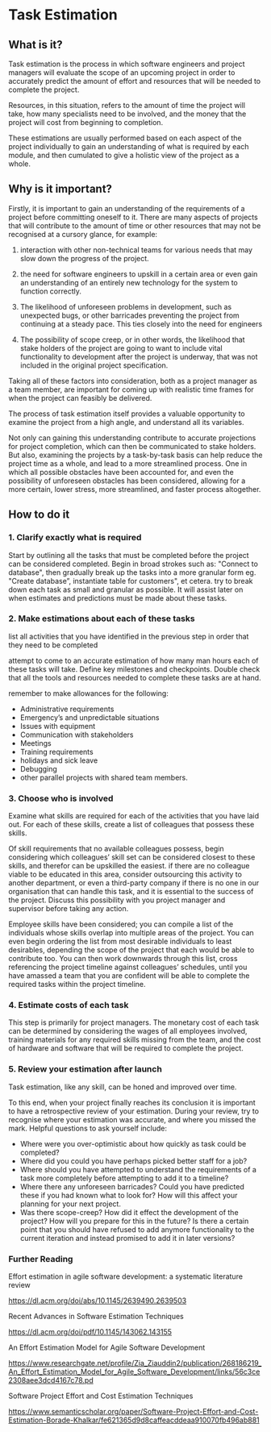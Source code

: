 # Task Estimation

## What is it?
Task estimation is the process in which software engineers and project managers will evaluate the scope of an upcoming project in order to accurately predict the amount of effort and resources that will be needed to complete the project.

Resources, in this situation, refers to the amount of time the project will take, how many specialists need to be involved, and the money that the project will cost from beginning to completion.

These estimations are usually performed based on each aspect of the project individually to gain an understanding of what is required by each module, and then cumulated to give a holistic view of the project as a whole.

## Why is it important?
Firstly, it is important to gain an understanding of the requirements of a project before committing oneself to it. There are many aspects of projects that will contribute to the amount of time or other resources that may not be recognised at a cursory glance, for example:

1. interaction with other non-technical teams for various needs that may slow down the progress of the project.

2. the need for software engineers to upskill in a certain area or even gain an understanding of an entirely new technology for the system to function correctly.

3. The likelihood of unforeseen problems in development, such as unexpected bugs, or other barricades preventing the project from continuing at a steady pace. This ties closely into the need for engineers

4. The possibility of scope creep, or in other words, the likelihood that stake holders of the project are going to want to include vital functionality to development after the project is underway, that was not included in the original project specification.

Taking all of these factors into consideration, both as a project manager as a team member, are important for coming up with realistic time frames for when the project can feasibly be delivered.

The process of task estimation itself provides a valuable opportunity to examine the project from a high angle, and understand all its variables.

Not only can gaining this understanding contribute to accurate projections for project completion, which can then be communicated to stake holders. But also, examining the projects by a task-by-task basis can help reduce the project time as a whole, and lead to a more streamlined process. One in which all possible obstacles have been accounted for, and even the possibility of unforeseen obstacles has been considered, allowing for a more certain, lower stress, more streamlined, and faster process altogether.

## How to do it

### 1. Clarify exactly what is required

Start by outlining all the tasks that must be completed before the project can be considered completed. Begin in broad strokes such as: "Connect to database", then gradually break up the tasks into a more granular form eg. "Create database”, instantiate table for customers", et cetera. try to break down each task as small and granular as possible. It will assist later on when estimates and predictions must be made about these tasks.

### 2. Make estimations about each of these tasks

list all activities that you have identified in the previous step in order that they need to be completed

attempt to come to an accurate estimation of how many man hours each of these tasks will take. Define key milestones and checkpoints. Double check that all the tools and resources needed to complete these tasks are at hand.

remember to make allowances for the following:

* Administrative requirements
* Emergency’s and unpredictable situations
* Issues with equipment
* Communication with stakeholders
* Meetings
* Training requirements
* holidays and sick leave
* Debugging
* other parallel projects with shared team members.

### 3. Choose who is involved

Examine what skills are required for each of the activities that you have laid out. For each of these skills, create a list of colleagues that possess these skills.

Of skill requirements that no available colleagues possess, begin considering which colleagues’ skill set can be considered closest to these skills, and therefor can be upskilled the easiest. if there are no colleague viable to be educated in this area, consider outsourcing this activity to another department, or even a third-party company if there is no one in our organisation that can handle this task, and it is essential to the success of the project. Discuss this possibility with you project manager and supervisor before taking any action.

Employee skills have been considered; you can compile a list of the individuals whose skills overlap into multiple areas of the project. You can even begin ordering the list from most desirable individuals to least desirables, depending the scope of the project that each would be able to contribute too. You can then work downwards through this list, cross referencing the project timeline against colleagues’ schedules, until you have amassed a team that you are confident will be able to complete the required tasks within the project timeline.

### 4. Estimate costs of each task

This step is primarily for project managers.
The monetary cost of each task can be determined by considering the wages of all employees involved, training materials for any required skills missing from the team, and the cost of hardware and software that will be required to complete the project.

### 5. Review your estimation after launch

Task estimation, like any skill, can be honed and improved over time.

To this end, when your project finally reaches its conclusion it is important to have a retrospective review of your estimation. During your review, try to recognise where your estimation was accurate, and where you missed the mark. Helpful questions to ask yourself include:

* Where were you over-optimistic about how quickly as task could be completed?
* Where did you could you have perhaps picked better staff for a job?
* Where should you have attempted to understand the requirements of a task more completely before attempting to add it to a timeline?
* Where there any unforeseen barricades? Could you have predicted these if you had known what to look for? How will this affect your planning for your next project.
* Was there scope-creep? How did it effect the development of the project? How will you prepare for this in the future? Is there a certain point that you should have refused to add anymore functionality to the current iteration and instead promised to add it in later versions?

### Further Reading

Effort estimation in agile software development: a systematic literature review

<https://dl.acm.org/doi/abs/10.1145/2639490.2639503>

Recent Advances in Software Estimation Techniques

<https://dl.acm.org/doi/pdf/10.1145/143062.143155>

An Effort Estimation Model for Agile Software Development

<https://www.researchgate.net/profile/Zia_Ziauddin2/publication/268186219_An_Effort_Estimation_Model_for_Agile_Software_Development/links/56c3ce2308aee3dcd4167c78.pd>

Software Project Effort and Cost Estimation Techniques

<https://www.semanticscholar.org/paper/Software-Project-Effort-and-Cost-Estimation-Borade-Khalkar/fe621365d9d8caffeacddeaa910070fb496ab881>
